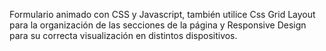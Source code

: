 Formulario animado con CSS y Javascript, también utilice Css Grid Layout para la organización de las secciones de la página y Responsive Design para su correcta visualización en distintos dispositivos.
